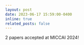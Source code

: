 ```yaml
---
layout: post
date: 2023-06-17 15:59:00-0400
inline: true
related_posts: false
---
```


2 papers accepted at MICCAI 2024!
